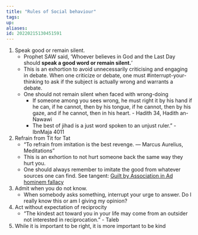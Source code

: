 ```yaml
---
title: "Rules of Social behaviour"
tags:
up:
aliases:
id: 20220215130451591
---
```



1. Speak good or remain silent.
     - Prophet SAW said, ‘Whoever believes in God and the Last Day should **speak a good word or remain silent.**’
     - This is an exhortion to avoid unnecessarily criticising and engaging in debate. When one criticize or debate, one must #interrupt-your-thinking to ask if the subject is actually wrong and warrants a debate.
     - One should not remain silent when faced with wrong-doing
       - If someone among you sees wrong, he must right it by his hand if he can, if he cannot, then by his tongue, if he cannot, then by his gaze, and if he cannot, then in his heart. - Hadith 34, Hadith an-Nawawi
       - The best of jihad is a just word spoken to an unjust ruler.” - IbnMaja 4011
2. Refrain from Tit for Tat
     - “To refrain from imitation is the best revenge. — Marcus Aurelius, Meditations”
     - This is an exhortion to not hurt someone back the same way they hurt you.
     - One should always remember to imitate the good from whatever sources one can find. See tangent: [Guilt by Association in Ad hominem fallacy](ad_hominem)
3. Admit when you do not know.
     - When somebody asks something, interrupt your urge to answer. Do I really know this or am I giving my opinion?
4. Act without expectation of reciprocity
     - “The kindest act toward you in your life may come from an outsider not interested in reciprocation.” - Taleb
5. While it is important to be right, it is more important to be kind